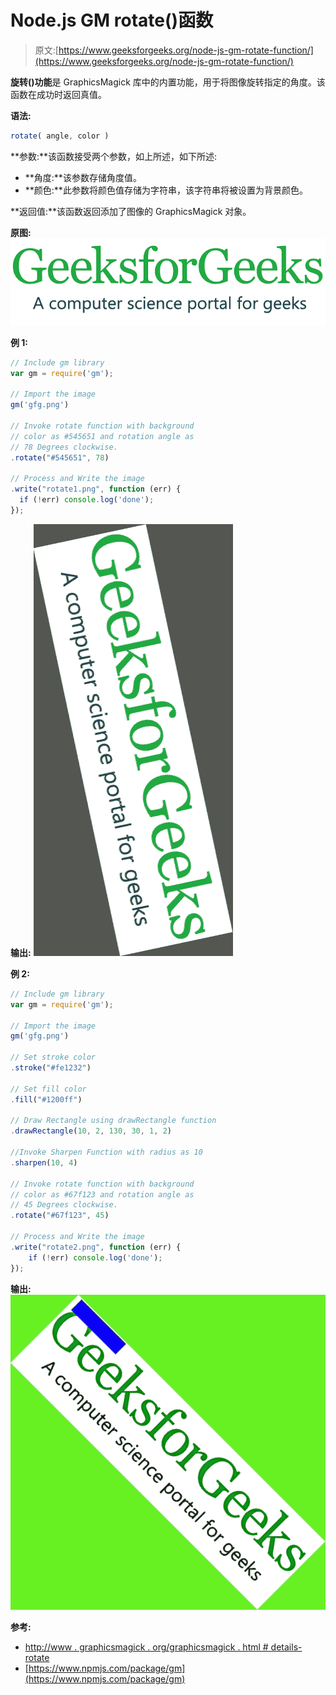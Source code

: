 # Node.js GM rotate()函数

> 原文:[https://www.geeksforgeeks.org/node-js-gm-rotate-function/](https://www.geeksforgeeks.org/node-js-gm-rotate-function/)

**旋转()功能**是 GraphicsMagick 库中的内置功能，用于将图像旋转指定的角度。该函数在成功时返回真值。

**语法:**

```js
rotate( angle, color )
```

**参数:**该函数接受两个参数，如上所述，如下所述:

*   **角度:**该参数存储角度值。
*   **颜色:**此参数将颜色值存储为字符串，该字符串将被设置为背景颜色。

**返回值:**该函数返回添加了图像的 GraphicsMagick 对象。

**原图:**
![](img/3a7f2a0c7a1b7410f45c9428c4fda2ad.png)

**例 1:**

```js
// Include gm library
var gm = require('gm');

// Import the image
gm('gfg.png')

// Invoke rotate function with background
// color as #545651 and rotation angle as
// 78 Degrees clockwise.
.rotate("#545651", 78)

// Process and Write the image
.write("rotate1.png", function (err) {
  if (!err) console.log('done');
});
```

**输出:**
![](img/00e6a397b7f1a9f3e022504daa767de0.png)

**例 2:**

```js
// Include gm library
var gm = require('gm');

// Import the image
gm('gfg.png')

// Set stroke color
.stroke("#fe1232")

// Set fill color
.fill("#1200ff")

// Draw Rectangle using drawRectangle function
.drawRectangle(10, 2, 130, 30, 1, 2)

//Invoke Sharpen Function with radius as 10 
.sharpen(10, 4)

// Invoke rotate function with background
// color as #67f123 and rotation angle as
// 45 Degrees clockwise.
.rotate("#67f123", 45)

// Process and Write the image
.write("rotate2.png", function (err) {
    if (!err) console.log('done');
});
```

**输出:**
![](img/989ab2852da496cbafb6785839ec9c00.png)

**参考:**

*   [http://www . graphicsmagick . org/graphicsmagick . html # details-rotate](http://www.graphicsmagick.org/GraphicsMagick.html#details-rotate)
*   [https://www.npmjs.com/package/gm](https://www.npmjs.com/package/gm)